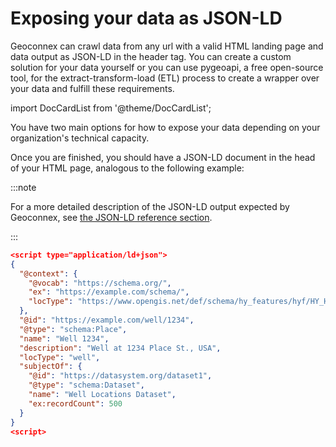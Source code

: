 
# Exposing your data as JSON-LD 

Geoconnex can crawl data from any url with a valid HTML landing page and data output as JSON-LD in the header tag. You can create a custom solution for your data yourself or you can use pygeoapi, a free open-source tool, for the extract-transform-load (ETL) process to create a wrapper over your data and fulfill these requirements.


import DocCardList from '@theme/DocCardList';

You have two main options for how to expose your data depending on your organization's technical capacity.

<DocCardList />

Once you are finished, you should have a JSON-LD document in the head of your HTML page, analogous to the following example:

:::note

For a more detailed description of the JSON-LD output expected by Geoconnex, see [the JSON-LD reference section](../../reference/data-formats/jsonld/overview.md).

:::


```json
<script type="application/ld+json"> 
{
  "@context": {
    "@vocab": "https://schema.org/",
    "ex": "https://example.com/schema/",
    "locType": "https://www.opengis.net/def/schema/hy_features/hyf/HY_HydroLocationType"
  },
  "@id": "https://example.com/well/1234",
  "@type": "schema:Place",
  "name": "Well 1234",
  "description": "Well at 1234 Place St., USA",
  "locType": "well",
  "subjectOf": {
    "@id": "https://datasystem.org/dataset1",
    "@type": "schema:Dataset",
    "name": "Well Locations Dataset",
    "ex:recordCount": 500
  }
}
<script> 
```

